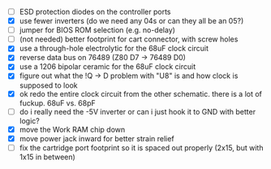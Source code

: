 - [ ] ESD protection diodes on the controller ports
- [x] use fewer inverters (do we need any 04s or can they all be an 05?)
- [ ] jumper for BIOS ROM selection (e.g. no-delay)
- [ ] (not needed) better footprint for cart connector, with screw holes
- [x] use a through-hole electrolytic for the 68uF clock circuit
- [x] reverse data bus on 76489 (Z80 D7 -> 76489 D0)
- [x] use a 1206 bipolar ceramic for the 68uF clock circuit
- [x] figure out what the !Q -> D problem with "U8" is and how clock is supposed to look
- [x] ok redo the entire clock circuit from the other schematic. there is a lot of fuckup. 68uF vs. 68pF
- [ ] do i really need the -5V inverter or can i just hook it to GND with better logic?
- [x] move the Work RAM chip down
- [x] move power jack inward for better strain relief
- [ ] fix the cartridge port footprint so it is spaced out properly (2x15, but with 1x15 in between)
